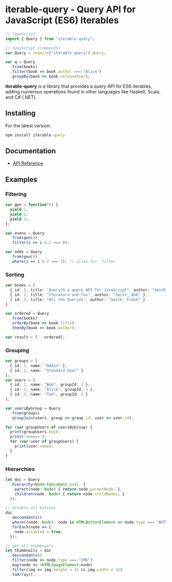 # iterable-query - Query API for JavaScript (ES6) Iterables

```ts
// TypeScript
import { Query } from "iterable-query";

// JavaScript (CommonJS)
var Query = require("iterable-query").Query;

var q = Query
  .from(books)
  .filter(book => book.author === "Alice")
  .groupBy(book => book.releaseYear);
```

**iterable-query** is a library that provides a query API for ES6 iterables, adding numerous operations found in other
languages like Haskell, Scala, and C# (.NET).

## Installing
For the latest version:

```cmd
npm install iterable-query
```

## Documentation

* [API Reference](docs/iterable-query.md)

## Examples
### Filtering
```ts
var gen = function*() {
  yield 1;
  yield 2;
  yield 3;
};

var evens = Query
  .from(gen())
  .filter(i => i % 2 === 0);

var odds = Query
  .from(gen())
  .where(i => i % 2 === 1); // alias for `filter`
```

### Sorting
```ts
var books = [
  { id: 1, title: "QueryJS a query API for JavaScript", author: "Smith, David" },
  { id: 2, title: "Iterators and You", author: "Smith, Bob" },
  { id: 3, title: "All the Queries", author: "Smith, Frank" }
]

var ordered = Query
  .from(books)
  .orderBy(book => book.title)
  .thenBy(book => book.author);

var result = [...ordered];
```

### Grouping
```ts
var groups = [
  { id: 1, name: "Admin" },
  { id: 2, name: "Standard User" }
];
var users = [
  { id: 1, name: "Bob", groupId: 2 },
  { id: 2, name: "Alice", groupId: 1 },
  { id: 3, name: "Tom", groupId: 2 }
];

var usersByGroup = Query
  .from(groups)
  .groupJoin(users, group => group.id, user => user.id);

for (var groupUsers of usersByGroup) {
  print(groupUsers.key);
  print('======');
  for (var user of groupUsers) {
    print(user.name);
  }
}
```

### Hierarchies
```ts
let doc = Query
  .hierarchy<Node>(document.body, {
    parent(node: Node) { return node.parentNode; },
    children(node: Node) { return node.childNodes; }
  });

// disable all buttons
doc
  .descendants()
  .where((node: Node): node is HTMLButtonElement => node.type === "BUTTON")
  .forEach(node => {
    node.disabled = true;
  });

// get all thumbnails
let thumbnails = doc
  .descendants()
  .filter(node => node.type === "IMG")
  .map(node => <HTMLImageElement>node)
  .filter(img => img.height < 32 && img.width < 32)
  .toArray();
```